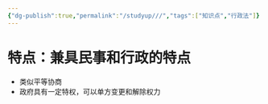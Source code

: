 ```yaml
---
{"dg-publish":true,"permalink":"/studyup///","tags":["知识点","行政法"]}
---
```


# 特点：兼具民事和行政的特点
- 类似平等协商
- 政府具有一定特权，可以单方变更和解除权力
